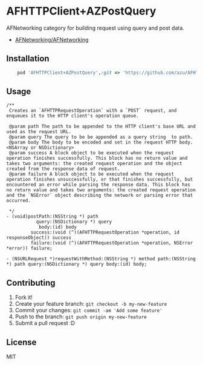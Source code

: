 # AFHTTPClient+AZPostQuery

AFNetworking category for building request using query and post data.

* [AFNetworking/AFNetworking](https://github.com/AFNetworking/AFNetworking "AFNetworking/AFNetworking")

## Installation

``` ruby
    pod 'AFHTTPClient+AZPostQuery',:git => 'https://github.com/azu/AFHTTPClient-AZPostQuery.git'
```

## Usage

``` objc
/**
 Creates an `AFHTTPRequestOperation` with a `POST` request, and enqueues it to the HTTP client's operation queue.

 @param path The path to be appended to the HTTP client's base URL and used as the request URL.
 @param query The query to be be appended as a query string  to path.
 @param body The body to be encoded and set in the request HTTP body.<NSArray or NSDictionary>
 @param success A block object to be executed when the request operation finishes successfully. This block has no return value and takes two arguments: the created request operation and the object created from the response data of request.
 @param failure A block object to be executed when the request operation finishes unsuccessfully, or that finishes successfully, but encountered an error while parsing the response data. This block has no return value and takes two arguments: the created request operation and the `NSError` object describing the network or parsing error that occurred.

 */
- (void)postPath:(NSString *) path
           query:(NSDictionary *) query
            body:(id) body
         success:(void (^)(AFHTTPRequestOperation *operation, id responseObject)) success
         failure:(void (^)(AFHTTPRequestOperation *operation, NSError *error)) failure;

- (NSURLRequest *)requestWithMethod:(NSString *) method path:(NSString *) path query:(NSDictionary *) query body:(id) body;
```

## Contributing

1. Fork it!
2. Create your feature branch: `git checkout -b my-new-feature`
3. Commit your changes: `git commit -am 'Add some feature'`
4. Push to the branch: `git push origin my-new-feature`
5. Submit a pull request :D

## License

MIT